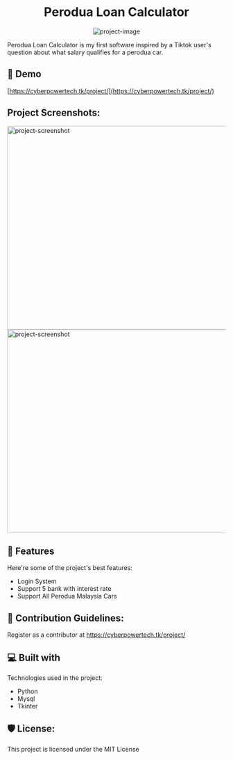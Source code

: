 <h1 align="center" id="title">Perodua Loan Calculator</h1>

<p align="center"><img src="https://socialify.git.ci/rafik7704/Perodua-Loan-Calculator/image?font=Raleway&amp;language=1&amp;logo=https%3A%2F%2Favatars.githubusercontent.com%2Fu%2F83378047%3Fv%3D4&amp;name=1&amp;owner=1&amp;pulls=1&amp;stargazers=1&amp;theme=Dark" alt="project-image"></p>

<p id="description">Perodua Loan Calculator is my first software inspired by a Tiktok user's question about what salary qualifies for a perodua car.</p>

<h2>🚀 Demo</h2>

[https://cyberpowertech.tk/project/](https://cyberpowertech.tk/project/)

<h2>Project Screenshots:</h2>

<img src="https://media.discordapp.net/attachments/798068595607339028/1036683638697361459/Log-in.png?width=662&amp;height=468" alt="project-screenshot" width="662" height="468/">

<img src="https://media.discordapp.net/attachments/798068595607339028/1036683638181482546/database.png?width=662&amp;height=468" alt="project-screenshot" width="662" height="468/">

  
  
<h2>🧐 Features</h2>

Here're some of the project's best features:

*   Login System
*   Support 5 bank with interest rate
*   Support All Perodua Malaysia Cars

<h2>🍰 Contribution Guidelines:</h2>

Register as a contributor at https://cyberpowertech.tk/project/

  
  
<h2>💻 Built with</h2>

Technologies used in the project:

*   Python
*   Mysql
*   Tkinter

<h2>🛡️ License:</h2>

This project is licensed under the MIT License
